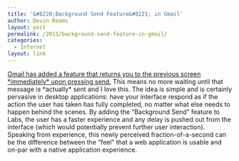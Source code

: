 ```yaml
---
title: '&#8220;Background Send Feature&#8221; in Gmail'
author: Devin Reams
layout: post
permalink: /2011/background-send-feature-in-gmail/
categories:
  - Internet
layout: link
---
```

[Gmail has added a feature that returns you to the previous screen \*immediately\* upon pressing send.][1] This means no more waiting until that message is \*actually\* sent and I love this. The idea is simple and is certainly pervasive in desktop applications: have your interface respond as if the action the user has taken has fully completed, no matter what else needs to happen behind the scenes. By adding the &#8220;Background Send&#8221; feature to Labs, the user has a faster experience and any delay is pushed out from the interface (which would potentially prevent further user interaction). Speaking from experience, this newly perceived fraction-of-a-second can be the difference between the &#8220;feel&#8221; that a web application is usable and on-par with a native application experience.

 [1]: http://gmailblog.blogspot.com/2011/04/new-in-labs-background-send.html
